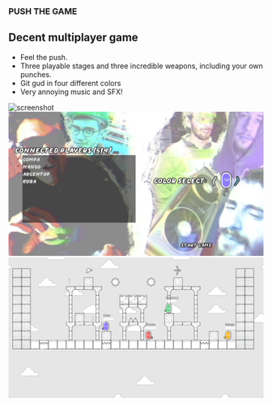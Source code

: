 ### PUSH THE GAME
## Decent multiplayer game

- Feel the push.
- Three playable stages and three incredible weapons, including your own punches.
- Git gud in four different colors
- Very annoying music and SFX!

![screenshot](https://github.com/mango915/PushTheGame/blob/compa_dev/Screenshots/screenshot_3.png)
![screenshot](https://github.com/mango915/PushTheGame/blob/compa_dev/Screenshots/screenshot_1.png)
![screenshot](https://github.com/mango915/PushTheGame/blob/compa_dev/Screenshots/screenshot_2.png)
